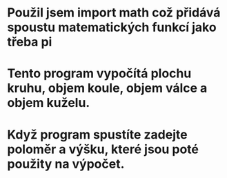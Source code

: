 # Použil jsem import math což přidává spoustu matematických funkcí jako třeba pi
# Tento program vypočítá plochu kruhu, objem koule, objem válce a objem kuželu.
# Když program spustíte zadejte poloměr a výšku, které jsou poté použity na výpočet.
